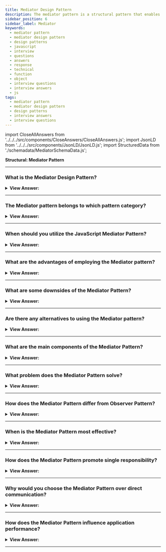 ```yaml
---
title: Mediator Design Pattern
description: The mediator pattern is a structural pattern that enables one item to alert another group of objects when an event or action occurs. Interview Questions
sidebar_position: 6
sidebar_label: Mediator
keywords:
  - mediator pattern
  - mediator design pattern
  - design patterns
  - javascript
  - interview
  - questions
  - answers
  - response
  - technical
  - function
  - object
  - interview questions
  - interview answers
  - js
tags:
  - mediator pattern
  - mediator design pattern
  - design patterns
  - interview answers
  - interview questions
---
```


import CloseAllAnswers from '../../../src/components/CloseAnswers/CloseAllAnswers.js';
import JsonLD from '../../../src/components/JsonLD/JsonLD.js';
import StructuredData from './schemadata/MediatorSchemaData.js';

<JsonLD data={StructuredData} />

<head>
  <title>Mediator Pattern | JavaScript Interview Questions</title>
</head>

**Structural: Mediator Pattern**

<CloseAllAnswers />

---

### What is the Mediator Design Pattern?

<details className='answer'>
  <summary>
    <strong>View Answer:</strong>
  </summary>
  <div>
  <div>
      <strong>Interview Response:</strong> The Mediator design pattern is a behaviorial design pattern in JavaScript allows objects to communicate through a central mediator object, reducing dependencies between objects and improving maintainability and flexibility.
    </div>
    <br/>
    <div>
      <strong>Technical Response:</strong> The Mediator Design Pattern provides a unified interface through which different parts of a system may communicate. This pattern helps to decouple the code, reduce dependencies, and increase the ease of future modification or extension of code.
    </div>
    <div>
</div><br />
  <div><strong className="codeExample">Code Example:</strong><br /><br />

<img src="/img/javascript-mediator.jpg
" /><br /><br />

**The objects participating in this pattern are:**

**Mediator** -- example code: _Chatroom_

- It specifies an interface for interacting with Colleague objects
- Maintains references to Colleague objects
- Manages central control over operations

**Colleagues** -- example code: _Participants_

- objects that the Mediator is mediating
- each instance maintains a connection (reference) to the Mediator

<br/>

Let's consider an example of a Chat Room where multiple users can send and receive messages.

**Here is a JavaScript implementation of the Mediator Pattern:**

```javascript
class User {
    constructor(name) {
        this.name = name;
        this.chatRoom = null;
    }

    send(message, to) {
        this.chatRoom.send(message, this, to);
    }

    receive(message, from) {
        console.log(`${from.name} to ${this.name}: ${message}`);
    }
}

class ChatRoom {
    constructor() {
        this.users = {};
    }

    register(user) {
        this.users[user.name] = user;
        user.chatRoom = this;
    }

    send(message, from, to) {
        if (to) {
            // Single user message
            to.receive(message, from);
        } else {
            // Broadcast message
            for (let key in this.users) {
                if (this.users[key] !== from) {
                    this.users[key].receive(message, from);
                }
            }
        }
    }
}

// Create users
let brad = new User('Brad');
let jeff = new User('Jeff');
let sara = new User('Sara');

// Create chatroom
let chatroom = new ChatRoom();

// Register users in chatroom
chatroom.register(brad);
chatroom.register(jeff);
chatroom.register(sara);

// Users send and receive messages
brad.send('Hello Jeff', jeff);
sara.send('Hello Brad, you are the best!', brad);
jeff.send('Hello Everyone!');
```

In the above example, `User` objects can send and receive messages from each other but they are doing it using the `ChatRoom` mediator. The `ChatRoom` object knows how to redirect the messages among users and it encapsulates this logic so that the `User` objects don't need to know about the details of each other directly. This makes `User` objects loosely coupled and they can communicate with each other effectively via the `ChatRoom` mediator.

</div>
 </div>

</details>

---

### The Mediator pattern belongs to which pattern category?

<details>
  <summary>
    <strong>View Answer:</strong>
  </summary>
  <div>
    <div>
      <strong>Interview Response:</strong> The Mediator pattern in JavaScript belongs to the behavioral pattern category, which focuses on communication and interaction between objects in a system.
    </div>
  </div>
</details>

---

### When should you utilize the JavaScript Mediator Pattern?

<details>
  <summary>
    <strong>View Answer:</strong>
  </summary>
  <div>
  <div>
      <strong>Interview Response:</strong> The Mediator pattern in JavaScript should be utilized when a system has a high degree of object interdependence, or when implementing event-driven architectures.
    </div><br/>
    <div>
      <strong>Technical Response:</strong> We can use it:
    </div><br/>

- If your system has several components that must communicate with one another.
- To avoid tight object coupling in a system with many objects.
- To enhance code readability.
- To make it easier to maintain code.
- If communication between objects gets complicated or impedes code reusability

<br />
  </div>
</details>

---

### What are the advantages of employing the Mediator pattern?

<details>
  <summary>
    <strong>View Answer:</strong>
  </summary>
  <div>
  <div>
      <strong>Interview Response:</strong> The advantages of employing the Mediator pattern in JavaScript include reduced coupling between objects, improved maintainability, and flexibility to change communication behaviors.
    </div>
    <br />
    <div>
      <strong>Technical Response:</strong> Benefits of the Mediator Pattern
    </div>
    <br />
    <div></div>

- Singular Responsibility Principle -- You may consolidate the communications between numerous components into a single location, making them easier to understand and maintain.
- The Open/Closed Principle You can add new mediators without changing the key components.
- You can reduce coupling between software components.
- We can use individual components more efficiently.

<br />
  </div>
</details>

---

### What are some downsides of the Mediator Pattern?

<details>
  <summary>
    <strong>View Answer:</strong>
  </summary>
  <div>
  <div>
      <strong>Interview Response:</strong> It can become complex and it could also potentially become a God object.
    </div>
    <br />
    <div>
      <strong>Technical Response:</strong> Some of the drawbacks of the Mediator pattern in JavaScript include increased complexity due to the central mediator object, and potential performance overhead when handling a large number of events.<br/><br/> <strong>Drawbacks of the Mediator Pattern.</strong>
    </div>
    <br />
    <div></div>

- A mediator can evolve into a God Object over time.

<br />
  </div>
</details>

---

### Are there any alternatives to using the Mediator pattern?

<details>
  <summary>
    <strong>View Answer:</strong>
  </summary>
  <div>
  <div>
      <strong>Interview Response:</strong> Yes, alternatives to the Mediator pattern in JavaScript include using the Observer pattern, event-driven architecture, or implementing direct communication between objects.
    </div>
  </div>
</details>

---

### What are the main components of the Mediator Pattern?

<details>
  <summary><strong>View Answer:</strong></summary>
  <div>
  <div><strong>Interview Response:</strong> The main components of the Mediator pattern in JavaScript are the Mediator (which centralizes communication) and Colleagues (which are the components that interact with each other through the Mediator).
  </div><br />
  <div><strong className="codeExample">Code Example:</strong><br /><br />

  <div></div>

Here's an example with comments highlighting the main components.

```javascript
// Mediator - central communication hub
class ChatRoom {
    constructor() {
        this.users = {};
    }

    // Register function acts as the means of adding Colleagues
    register(user) {
        this.users[user.name] = user;
        user.chatRoom = this;
    }

    // This is where communication between Colleagues happens
    send(message, from, to) {
        if (to) {
            // Single user message
            to.receive(message, from);
        } else {
            // Broadcast message
            for (let key in this.users) {
                if (this.users[key] !== from) {
                    this.users[key].receive(message, from);
                }
            }
        }
    }
}

// Colleague - the components that are communicating via the Mediator
class User {
    constructor(name) {
        this.name = name;
        this.chatRoom = null; // A reference to the Mediator
    }

    send(message, to) {
        // Interact with the Mediator to send messages
        this.chatRoom.send(message, this, to);
    }

    receive(message, from) {
        console.log(`${from.name} to ${this.name}: ${message}`);
    }
}

// Creating colleagues
let bob = new User('Bob');
let alice = new User('Alice');
let charlie = new User('Charlie');

// Creating a mediator
let chatroom = new ChatRoom();

// Registering colleagues with the mediator
chatroom.register(bob);
chatroom.register(alice);
chatroom.register(charlie);

// Colleagues interacting with each other via the mediator
bob.send('Hey, Alice', alice);
alice.send('Hi, Bob!', bob);
charlie.send('Hello everyone!');
```

In this example, `ChatRoom` is the Mediator and `User` instances (Bob, Alice, Charlie) are Colleagues. The Colleagues communicate with each other via the Mediator (`ChatRoom`), which handles and routes messages. This reduces the direct communication paths between the Colleagues, leading to a system that's easier to manage and extend.

  </div>
  </div>
</details>

---

### What problem does the Mediator Pattern solve?

<details>
  <summary><strong>View Answer:</strong></summary>
  <div>
  <div><strong>Interview Response:</strong> It reduces dependencies between objects, improving maintainability, flexibility, and testing.
  </div>
  </div>
</details>

---

### How does the Mediator Pattern differ from Observer Pattern?

<details>
  <summary><strong>View Answer:</strong></summary>
  <div>
  <div><strong>Interview Response:</strong> The Observer Pattern facilitates broadcast communication, whereas Mediator encapsulates centralized and complex communications.
  </div>
  </div>
</details>

---

### When is the Mediator Pattern most effective?

<details>
  <summary><strong>View Answer:</strong></summary>
  <div>
  <div><strong>Interview Response:</strong> It's effective when working with a set of objects that are tightly coupled.
  </div>
  </div>
</details>

---

### How does the Mediator Pattern promote single responsibility?

<details>
  <summary><strong>View Answer:</strong></summary>
  <div>
  <div><strong>Interview Response:</strong> Each object focuses on its own functionality while the mediator handles communication.
  </div>
  </div>
</details>

---

### Why would you choose the Mediator Pattern over direct communication?

<details>
  <summary><strong>View Answer:</strong></summary>
  <div>
  <div><strong>Interview Response:</strong> To reduce dependencies between objects and to simplify updates and modifications.
  </div>
  </div>
</details>

---

### How does the Mediator Pattern influence application performance?

<details>
  <summary><strong>View Answer:</strong></summary>
  <div>
  <div><strong>Interview Response:</strong> It may slightly reduce performance due to indirect communication, but it improves maintainability and flexibility.
  </div>
  </div>
</details>

---

